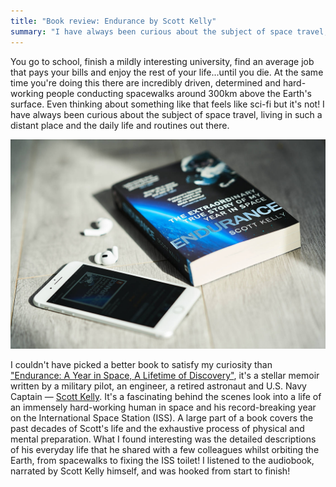 ```yaml
---
title: "Book review: Endurance by Scott Kelly"
summary: "I have always been curious about the subject of space travel, living in such a distant place and the daily life and routines out there. I couldn't have picked a better book to satisfy my curiosity."
---
```


You go to school, finish a mildly interesting university, find an average job that pays your bills and enjoy the rest of your life...until you die. At the same time you're doing this there are incredibly driven, determined and hard-working people conducting spacewalks around 300km above the Earth's surface. Even thinking about something like that feels like sci-fi but it's not! I have always been curious about the subject of space travel, living in such a distant place and the daily life and routines out there.

![Picture of a "Endurance" by Scott Kelly book](2020-03-13-1.jpg)

I couldn't have picked a better book to satisfy my curiosity than ["Endurance: A Year in Space, A Lifetime of Discovery"](https://www.goodreads.com/book/show/29947651-endurance), it's a stellar memoir written by a military pilot, an engineer, a retired astronaut and U.S. Navy Captain — [Scott Kelly](https://twitter.com/StationCDRKelly). It's a fascinating behind the scenes look into a life of an immensely hard-working human in space and his record-breaking year on the International Space Station (ISS). A large part of a book covers the past decades of Scott's life and the exhaustive process of physical and mental preparation. What I found interesting was the detailed descriptions of his everyday life that he shared with a few colleagues whilst orbiting the Earth, from spacewalks to fixing the ISS toilet! I listened to the audiobook, narrated by Scott Kelly himself, and was hooked from start to finish!
